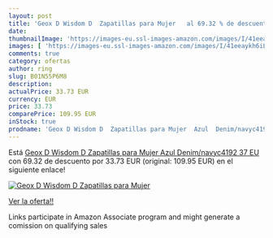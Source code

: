 ```yaml
---
layout: post
title: 'Geox D Wisdom D  Zapatillas para Mujer   al 69.32 % de descuento'
date: 
thumbnailImage: 'https://images-eu.ssl-images-amazon.com/images/I/41eeaykh6iL._SL200_.jpg'
images: [ 'https://images-eu.ssl-images-amazon.com/images/I/41eeaykh6iL._SL200_.jpg' ]
comments: true
category: ofertas
author: ring
slug: B01N55P6M8
description:
actualPrice: 33.73 EUR
currency: EUR
price: 33.73
comparePrice: 109.95 EUR
inStock: true
prodname: 'Geox D Wisdom D  Zapatillas para Mujer  Azul  Denim/navyc4192   37 EU'
---
```


Está [Geox D Wisdom D  Zapatillas para Mujer  Azul  Denim/navyc4192   37 EU](https://www.amazon.es/dp/B01N55P6M8/?tag=tolees-21) con 69.32 de descuento por 33.73 EUR (original: 109.95 EUR) en el siguiente enlace!

[![Geox D Wisdom D  Zapatillas para Mujer  ](https://images-eu.ssl-images-amazon.com/images/I/41eeaykh6iL._SL200_.jpg)](https://www.amazon.es/dp/B01N55P6M8/?tag=tolees-21)

[Ver la oferta!!](https://www.amazon.es/dp/B01N55P6M8/?tag=tolees-21)

Links participate in Amazon Associate program and might generate a comission on qualifying sales


